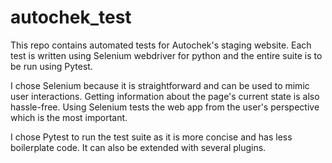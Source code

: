 # autochek_test

This repo contains automated tests for Autochek's staging website.
Each test is written using Selenium webdriver for python and the entire suite is to be run using Pytest.

I chose Selenium because it is straightforward and can be used to mimic user interactions.
Getting information about the page's current state is also hassle-free.
Using Selenium tests the web app from the user's perspective which is the most important.

I chose Pytest to run the test suite as it is more concise and has less boilerplate code.
It can also be extended with several plugins.
